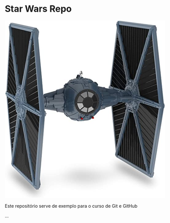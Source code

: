 # Star Wars Repo

![TIE Fighter](./tiefighter.jpg)

Este repositório serve de exemplo para o curso de Git e GitHub

...